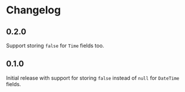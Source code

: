 # Changelog

## 0.2.0

Support storing `false` for `Time` fields too.

## 0.1.0

Initial release with support for storing `false` instead of `null` for `DateTime` fields.
